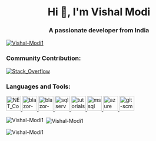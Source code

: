 <h1 align="center">Hi 👋, I'm Vishal Modi</h1>
<h3 align="center">A passionate developer from India</h3>

<p align="left">
  <a href="https://github.com/ryo-ma/github-profile-trophy"
    ><img
      src="https://github-profile-trophy.vercel.app/?username=Vishal-Modi1"
      alt="Vishal-Modi1"
  /></a>
</p>

<h3 align="left">Community Contribution:</h3>
<p align="left">
  <a href="https://stackoverflow.com/users/6564107/vishal-modi" target="_blank" rel="noreferrer">
    <img
      src="https://www.vectorlogo.zone/logos/stackoverflow/stackoverflow-ar21.svg"
      alt="Stack_Overflow" />
  </a>
</p>

<h3 align="left">Languages and Tools:</h3>
<p align="left">
  <a href="https://www.tutorialspoint.com/dotnet_core/dotnet_core_overview.htm" target="_blank" rel="noreferrer">
    <img
      src="https://upload.wikimedia.org/wikipedia/commons/e/ee/.NET_Core_Logo.svg"
      alt="NET_Core"
      width="40"
      height="40"
    />
  </a>
  <a href="https://www.entityframeworktutorial.net/what-is-entityframework.aspx" target="_blank" rel="noreferrer">
    <img
      src="https://static.javatpoint.com/tutorial/entity-framework/images/entity-framework-tutorial.png"
      alt="blazor-university"
      width="40"
      height="40"
    />
  </a>
  <a href="https://blazor-university.com/overview/what-is-blazor/" target="_blank" rel="noreferrer">
    <img
      src="https://cdn.worldvectorlogo.com/logos/blazor.svg"
      alt="blazor-university"
      width="40"
      height="40"
    />
  </a>
  <a href="https://www.sqlservertutorial.net/" target="_blank" rel="noreferrer">
    <img
      src="https://www.svgrepo.com/show/303229/microsoft-sql-server-logo.svg"
      alt="sqlservertutorial"
      width="40"
      height="40"
    />
  </a>
  <a
    href="https://www.tutorialsteacher.com/linq/what-is-linq"
    target="_blank"
    rel="noreferrer"
  >
    <img
      src="https://www.linq.com/wp-content/uploads/2023/03/Featured-blog_Brand-1384x826.png"
      alt="tutorialsteacher"
      width="40"
      height="40"
    />
  </a>
 
  <a href="https://www.atlantic.net/vps-hosting/what-is-mssql/" target="_blank" rel="noreferrer">
    <img
      src="https://www.svgrepo.com/show/303229/microsoft-sql-server-logo.svg"
      alt="mssql"
      width="40"
      height="40"
    />
  </a>
  <a href="https://azure.microsoft.com/en-in/resources/cloud-computing-dictionary/what-is-azure/?&ef_id=_k_Cj0KCQjwnrmlBhDHARIsADJ5b_k2G3k_-KjRaBkrepjfun2eQoVnUGxBduGGQbFmO-DtGbAuCePluMIaAjLNEALw_wcB_k_&OCID=AIDcmmf1elj9v5_SEM__k_Cj0KCQjwnrmlBhDHARIsADJ5b_k2G3k_-KjRaBkrepjfun2eQoVnUGxBduGGQbFmO-DtGbAuCePluMIaAjLNEALw_wcB_k_&gclid=Cj0KCQjwnrmlBhDHARIsADJ5b_k2G3k_-KjRaBkrepjfun2eQoVnUGxBduGGQbFmO-DtGbAuCePluMIaAjLNEALw_wcB" target="_blank" rel="noreferrer">
    <img
      src="https://swimburger.net/media/ppnn3pcl/azure.png"
      alt="azure"
      width="40"
      height="40"
    />
  </a>
  <a href="https://git-scm.com/" target="_blank" rel="noreferrer">
    <img
      src="https://git-scm.com/images/logos/downloads/Git-Icon-1788C.png"
      alt="git-scm"
      width="40"
      height="40"
    />
  </a>
 
</p>

<p>
  <img
    align="left"
    src="https://github-readme-stats.vercel.app/api/top-langs?username=Vishal-Modi1&show_icons=true&theme=dark&locale=en&layout=compact"
    alt="Vishal-Modi1"
  />
</p>

<p>
  &nbsp;<img
    align="center"
    src="https://github-readme-stats.vercel.app/api?username=Vishal-Modi1&show_icons=true&locale=en"
    alt="Vishal-Modi1"
  />
</p>

<p>
  <img
    align="center"
    src="https://github-readme-streak-stats.herokuapp.com/?user=Vishal-Modi1&"
    alt="Vishal-Modi1"
  />
</p>

